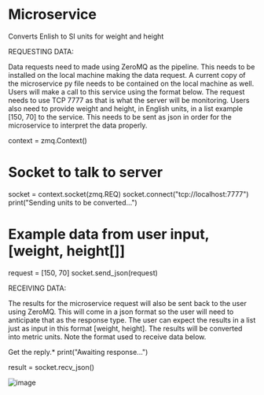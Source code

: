 # Microservice
 Converts Enlish to SI units for weight and height

REQUESTING DATA:

Data requests need to made using ZeroMQ as the pipeline. This needs to be installed on the local machine making the data request. A current copy of the microservice py file needs to be contained on the local machine as well. Users will make a call to this service using the format below. The request needs to use TCP 7777 as that is what the server will be monitoring. Users also need to provide weight and height, in English units, in a list example [150, 70] to the service. This needs to be sent as json in order for the microservice to interpret the data properly.

context = zmq.Context()

#  Socket to talk to server
socket = context.socket(zmq.REQ)
socket.connect("tcp://localhost:7777")
print("Sending units to be converted...")

# Example data from user input, [weight, height[]]
request = [150, 70]
socket.send_json(request)


RECEIVING DATA:

The results for the microservice request will also be sent back to the user using ZeroMQ. This will come in a json format so the user will need to anticipate that as the response type. The user can expect the results in a list just as input in this format [weight, height]. The results will be converted into metric units. Note the format used to receive data below.

Get the reply.*
print("Awaiting response...")

result = socket.recv_json()


![image](https://user-images.githubusercontent.com/38335751/218407822-dde9737f-6000-4b90-b0eb-d9f54852f2c3.png)
